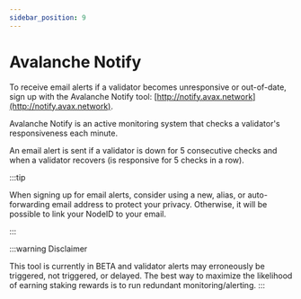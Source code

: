 ```yaml
---
sidebar_position: 9
---
```


# Avalanche Notify

To receive email alerts if a validator becomes unresponsive or out-of-date, sign up with the Avalanche Notify tool: [http://notify.avax.network](http://notify.avax.network).

Avalanche Notify is an active monitoring system that checks a validator's responsiveness each minute.

An email alert is sent if a validator is down for 5 consecutive checks and when a validator recovers (is responsive for 5 checks in a row).

:::tip

When signing up for email alerts, consider using a new, alias, or auto-forwarding email address to protect your privacy. Otherwise, it will be possible to link your NodeID to your email.

:::

:::warning Disclaimer

This tool is currently in BETA and validator alerts may erroneously be triggered, not triggered, or delayed. The best way to maximize the likelihood of earning staking rewards is to run redundant monitoring/alerting.
:::
